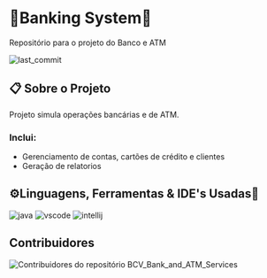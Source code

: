 # 🏦Banking System🏧

Repositório para o projeto do Banco e ATM

![last_commit](https://img.shields.io/github/last-commit/LiedsonDelgado/school_projects-UTA?color=03fc84)
    
## 📋 Sobre o Projeto

Projeto simula operações bancárias e de ATM.

### Inclui:
- Gerenciamento de contas, cartões de crédito e clientes
- Geração de relatorios

## ⚙️Linguagens, Ferramentas & IDE's Usadas🔧

![java](https://img.shields.io/badge/java-%23ED8B00.svg?style=for-the-badge&logo=openjdk&logoColor=white)
![vscode](https://img.shields.io/badge/Visual%20Studio%20Code-0078d7.svg?style=for-the-badge&logo=visual-studio-code&logoColor=white)
![intellij](https://img.shields.io/badge/IntelliJIDEA-000000.svg?style=for-the-badge&logo=intellij-idea&logoColor=white)


## Contribuidores

<img src="https://contrib.rocks/image?repo=LiedsonDelgado/BCV_Bank_and_ATM_Services" alt="Contribuidores do repositório BCV_Bank_and_ATM_Services"/>


